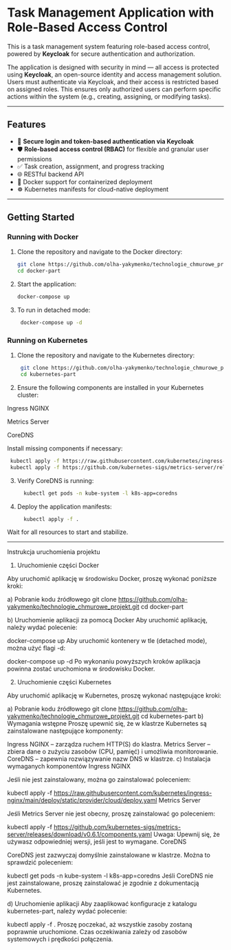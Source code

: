 # Task Management Application with Role-Based Access Control

This is a task management system featuring role-based access control, powered by **Keycloak** for secure authentication and authorization.

The application is designed with security in mind — all access is protected using **Keycloak**, an open-source identity and access management solution. Users must authenticate via Keycloak, and their access is restricted based on assigned roles. This ensures only authorized users can perform specific actions within the system (e.g., creating, assigning, or modifying tasks).

---

## Features

- 🔐 **Secure login and token-based authentication via Keycloak**
- 🛡️ **Role-based access control (RBAC)** for flexible and granular user permissions
- ✅ Task creation, assignment, and progress tracking
- 🌐 RESTful backend API
- 🐳 Docker support for containerized deployment
- ☸️ Kubernetes manifests for cloud-native deployment


---

## Getting Started

### Running with Docker

1. Clone the repository and navigate to the Docker directory:

   ```bash
   git clone https://github.com/olha-yakymenko/technologie_chmurowe_projekt.git
   cd docker-part
   ```
2. Start the application:

   ```bash
   docker-compose up
   ```
3. To run in detached mode:

   ```bash
    docker-compose up -d
   ```


### Running on Kubernetes

1. Clone the repository and navigate to the Kubernetes directory:

   ```bash
    git clone https://github.com/olha-yakymenko/technologie_chmurowe_projekt.git
    cd kubernetes-part
   ```
2. Ensure the following components are installed in your Kubernetes cluster:

Ingress NGINX

Metrics Server

CoreDNS

Install missing components if necessary:

   ```bash
    kubectl apply -f https://raw.githubusercontent.com/kubernetes/ingress-nginx/main/deploy/static/provider/cloud/deploy.yaml
    kubectl apply -f https://github.com/kubernetes-sigs/metrics-server/releases/download/v0.6.1/components.yaml ```
   ```
3. Verify CoreDNS is running:

   ```bash
     kubectl get pods -n kube-system -l k8s-app=coredns   
   ```
4. Deploy the application manifests:

   ```bash
     kubectl apply -f .
   ```
Wait for all resources to start and stabilize.

---
Instrukcja uruchomienia projektu

1. Uruchomienie części Docker

Aby uruchomić aplikację w środowisku Docker, proszę wykonać poniższe kroki:

a) Pobranie kodu źródłowego
git clone https://github.com/olha-yakymenko/technologie_chmurowe_projekt.git
cd docker-part

b) Uruchomienie aplikacji za pomocą Docker
Aby uruchomić aplikację, należy wydać polecenie:

docker-compose up
Aby uruchomić kontenery w tle (detached mode), można użyć flagi -d:

docker-compose up -d
Po wykonaniu powyższych kroków aplikacja powinna zostać uruchomiona w środowisku Docker.

2. Uruchomienie części Kubernetes

Aby uruchomić aplikację w Kubernetes, proszę wykonać następujące kroki:

a) Pobranie kodu źródłowego
git clone https://github.com/olha-yakymenko/technologie_chmurowe_projekt.git
cd kubernetes-part
b) Wymagania wstępne
Proszę upewnić się, że w klastrze Kubernetes są zainstalowane następujące komponenty:

Ingress NGINX – zarządza ruchem HTTP(S) do klastra.
Metrics Server – zbiera dane o zużyciu zasobów (CPU, pamięć) i umożliwia monitorowanie.
CoreDNS – zapewnia rozwiązywanie nazw DNS w klastrze.
c) Instalacja wymaganych komponentów
Ingress NGINX

Jeśli nie jest zainstalowany, można go zainstalować poleceniem:

kubectl apply -f https://raw.githubusercontent.com/kubernetes/ingress-nginx/main/deploy/static/provider/cloud/deploy.yaml
Metrics Server

Jeśli Metrics Server nie jest obecny, proszę zainstalować go poleceniem:

kubectl apply -f https://github.com/kubernetes-sigs/metrics-server/releases/download/v0.6.1/components.yaml
Uwaga: Upewnij się, że używasz odpowiedniej wersji, jeśli jest to wymagane.
CoreDNS

CoreDNS jest zazwyczaj domyślnie zainstalowane w klastrze. Można to sprawdzić poleceniem:

kubectl get pods -n kube-system -l k8s-app=coredns
Jeśli CoreDNS nie jest zainstalowane, proszę zainstalować je zgodnie z dokumentacją Kubernetes.

d) Uruchomienie aplikacji
Aby zaaplikować konfiguracje z katalogu kubernetes-part, należy wydać polecenie:

kubectl apply -f .
Proszę poczekać, aż wszystkie zasoby zostaną poprawnie uruchomione. Czas oczekiwania zależy od zasobów systemowych i prędkości połączenia.

